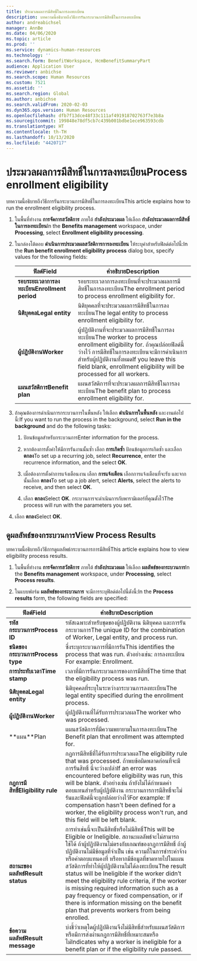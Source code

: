 ```yaml
---
title: ประมวลผลการมีสิทธิ์ในการลงทะเบียน
description: บทความนี้อธิบายถึงวิธีการรันกระบวนการมีสิทธิ์ในการลงทะเบียน
author: andreabichsel
manager: AnnBe
ms.date: 04/06/2020
ms.topic: article
ms.prod: ''
ms.service: dynamics-human-resources
ms.technology: ''
ms.search.form: BenefitWorkspace, HcmBenefitSummaryPart
audience: Application User
ms.reviewer: anbichse
ms.search.scope: Human Resources
ms.custom: 7521
ms.assetid: ''
ms.search.region: Global
ms.author: anbichse
ms.search.validFrom: 2020-02-03
ms.dyn365.ops.version: Human Resources
ms.openlocfilehash: dfb7f13dce48f33c111af491918702763f7e3b8a
ms.sourcegitcommit: 199848e78df5cb7c439b001bdbe1ece963593cdb
ms.translationtype: HT
ms.contentlocale: th-TH
ms.lasthandoff: 10/13/2020
ms.locfileid: "4420717"
---
```

# <a name="process-enrollment-eligibility"></a><span data-ttu-id="55347-103">ประมวลผลการมีสิทธิ์ในการลงทะเบียน</span><span class="sxs-lookup"><span data-stu-id="55347-103">Process enrollment eligibility</span></span>

<span data-ttu-id="55347-104">บทความนี้อธิบายถึงวิธีการรันกระบวนการมีสิทธิ์ในการลงทะเบียน</span><span class="sxs-lookup"><span data-stu-id="55347-104">This article explains how to run the enrollment eligibility process.</span></span>

1. <span data-ttu-id="55347-105">ในพื้นที่ทำงาน **การจัดการสวัสดิการ** ภายใต้ **กำลังประมวลผล** ให้เลือก **กำลังประมวลผลการมีสิทธิ์ในการลงทะเบียน**</span><span class="sxs-lookup"><span data-stu-id="55347-105">In the **Benefits management** workspace, under **Processing**, select **Enrollment eligibility processing**.</span></span>

2. <span data-ttu-id="55347-106">ในกล่องโต้ตอบ **ดำเนินการประมวลผลสวัสดิการการลงทะเบียน** ให้ระบุค่าสำหรับฟิลด์ต่อไปนี้:</span><span class="sxs-lookup"><span data-stu-id="55347-106">In the **Run benefit enrollment eligibility process** dialog box, specify values for the following fields:</span></span>

   | <span data-ttu-id="55347-107">ฟิลด์</span><span class="sxs-lookup"><span data-stu-id="55347-107">Field</span></span> | <span data-ttu-id="55347-108">คำอธิบาย</span><span class="sxs-lookup"><span data-stu-id="55347-108">Description</span></span> |
   | --- | --- |
   | <span data-ttu-id="55347-109">**รอบระยะเวลาการลงทะเบียน**</span><span class="sxs-lookup"><span data-stu-id="55347-109">**Enrollment period**</span></span> | <span data-ttu-id="55347-110">รอบระยะเวลาการลงทะเบียนที่จะประมวลผลการมีสิทธิ์ในการลงทะเบียน</span><span class="sxs-lookup"><span data-stu-id="55347-110">The enrollment period to process enrollment eligibility for.</span></span> |
   | <span data-ttu-id="55347-111">**นิติบุคคล**</span><span class="sxs-lookup"><span data-stu-id="55347-111">**Legal entity**</span></span> | <span data-ttu-id="55347-112">นิติบุคคลที่จะประมวลผลการมีสิทธิ์ในการลงทะเบียน</span><span class="sxs-lookup"><span data-stu-id="55347-112">The legal entity to process enrollment eligibility for.</span></span> |
   | <span data-ttu-id="55347-113">**ผู้ปฏิบัติงาน**</span><span class="sxs-lookup"><span data-stu-id="55347-113">**Worker**</span></span> | <span data-ttu-id="55347-114">ผู้ปฏิบัติงานที่จะประมวลผลการมีสิทธิ์ในการลงทะเบียน</span><span class="sxs-lookup"><span data-stu-id="55347-114">The worker to process enrollment eligibility for.</span></span> <span data-ttu-id="55347-115">ถ้าคุณปล่อยฟิลด์นี้ว่างไว้ การมีสิทธิ์ในการลงทะเบียนจะมีการดำเนินการสำหรับผู้ปฏิบัติงานทั้งหมด</span><span class="sxs-lookup"><span data-stu-id="55347-115">If you leave this field blank, enrollment eligibility will be processed for all workers.</span></span> |
   | <span data-ttu-id="55347-116">**แผนสวัสดิการ**</span><span class="sxs-lookup"><span data-stu-id="55347-116">**Benefit plan**</span></span> | <span data-ttu-id="55347-117">แผนสวัสดิการที่จะประมวลผลการมีสิทธิ์ในการลงทะเบียน</span><span class="sxs-lookup"><span data-stu-id="55347-117">The benefit plan to process enrollment eligibility for.</span></span>

3. <span data-ttu-id="55347-118">ถ้าคุณต้องการดำเนินการกระบวนการในพื้นหลัง ให้เลือก **ดำเนินการในพื้นหลัง** และงานต่อไปนี้:</span><span class="sxs-lookup"><span data-stu-id="55347-118">If you want to run the process in the background, select **Run in the background** and do the following tasks:</span></span>

   1. <span data-ttu-id="55347-119">ป้อนข้อมูลสำหรับกระบวนการ</span><span class="sxs-lookup"><span data-stu-id="55347-119">Enter information for the process.</span></span>

   2. <span data-ttu-id="55347-120">หากต้องการตั้งค่าให้มีการรันงานนั้นซ้ำ เลือก **การเกิดซ้ำ** ป้อนข้อมูลการเกิดซ้ำ และเลือก **ตกลง**</span><span class="sxs-lookup"><span data-stu-id="55347-120">To set up a recurring job, select **Recurrence**, enter the recurrence information, and the select **OK**.</span></span>

   3. <span data-ttu-id="55347-121">เมื่อต้องการตั้งค่าการแจ้งเตือนงาน เลือก **การแจ้งเตือน** เลือกการแจ้งเตือนที่จะรับ และจากนั้นเลือก **ตกลง**</span><span class="sxs-lookup"><span data-stu-id="55347-121">To set up a job alert, select **Alerts**, select the alerts to receive, and then select **OK**.</span></span>

   4. <span data-ttu-id="55347-122">เลือก **ตกลง**</span><span class="sxs-lookup"><span data-stu-id="55347-122">Select **OK**.</span></span> <span data-ttu-id="55347-123">กระบวนการจะดำเนินการกับพารามิเตอร์ที่คุณตั้งไว้</span><span class="sxs-lookup"><span data-stu-id="55347-123">The process will run with the parameters you set.</span></span>

4. <span data-ttu-id="55347-124">เลือก **ตกลง**</span><span class="sxs-lookup"><span data-stu-id="55347-124">Select **OK**.</span></span>

## <a name="view-process-results"></a><span data-ttu-id="55347-125">ดูผลลัพธ์ของกระบวนการ</span><span class="sxs-lookup"><span data-stu-id="55347-125">View Process Results</span></span>

<span data-ttu-id="55347-126">บทความนี้อธิบายถึงวิธีการดูผลลัพธ์กระบวนการการมีสิทธิ์</span><span class="sxs-lookup"><span data-stu-id="55347-126">This article explains how to view eligibility process results.</span></span>

1.  <span data-ttu-id="55347-127">ในพื้นที่ทำงาน **การจัดการสวัสดิการ** ภายใต้ **กำลังประมวลผล** ให้เลือก **ผลลัพธ์ของกระบวนการ**</span><span class="sxs-lookup"><span data-stu-id="55347-127">In the **Benefits management** workspace, under **Processing**, select **Process results**.</span></span>

2.  <span data-ttu-id="55347-128">ในแบบฟอร์ม **ผลลัพธ์ของกระบวนการ** จะมีการระบุฟิลด์ต่อไปนี้ดังนี้:</span><span class="sxs-lookup"><span data-stu-id="55347-128">In the **Process results** form, the following fields are specified:</span></span>

   | <span data-ttu-id="55347-129">ฟิลด์</span><span class="sxs-lookup"><span data-stu-id="55347-129">Field</span></span> | <span data-ttu-id="55347-130">คำอธิบาย</span><span class="sxs-lookup"><span data-stu-id="55347-130">Description</span></span> |
   | --- | --- |
   | <span data-ttu-id="55347-131">**รหัสกระบวนการ**</span><span class="sxs-lookup"><span data-stu-id="55347-131">**Process ID**</span></span> | <span data-ttu-id="55347-132">รหัสเฉพาะสำหรับชุดของผู้ปฏิบัติงาน นิติบุคคล และการรันกระบวนการ</span><span class="sxs-lookup"><span data-stu-id="55347-132">The unique ID for the combination of Worker, Legal entity, and process run.</span></span> |
   | <span data-ttu-id="55347-133">**ชนิดของกระบวนการ**</span><span class="sxs-lookup"><span data-stu-id="55347-133">**Process type**</span></span> | <span data-ttu-id="55347-134">ซึ่งระบุกระบวนการที่มีการรัน</span><span class="sxs-lookup"><span data-stu-id="55347-134">This identifies the process that was run.</span></span> <span data-ttu-id="55347-135">ตัวอย่างเช่น: การลงทะเบียน </span><span class="sxs-lookup"><span data-stu-id="55347-135">For example:  Enrollment.</span></span> |
   | <span data-ttu-id="55347-136">**การประทับเวลา**</span><span class="sxs-lookup"><span data-stu-id="55347-136">**Time stamp**</span></span> | <span data-ttu-id="55347-137">เวลาที่มีการรันกระบวนการของการมีสิทธิ์</span><span class="sxs-lookup"><span data-stu-id="55347-137">The time that the eligibility process was run.</span></span> |
   | <span data-ttu-id="55347-138">**นิติบุคคล**</span><span class="sxs-lookup"><span data-stu-id="55347-138">**Legal entity**</span></span> | <span data-ttu-id="55347-139">นิติบุคคลที่ระบุในระหว่างกระบวนการลงทะเบียน</span><span class="sxs-lookup"><span data-stu-id="55347-139">The legal entity specified during the enrollment process.</span></span> |
   | <span data-ttu-id="55347-140">**ผู้ปฏิบัติงาน**</span><span class="sxs-lookup"><span data-stu-id="55347-140">**Worker**</span></span> | <span data-ttu-id="55347-141">ผู้ปฏิบัติงานที่ได้รับการประมวลผล</span><span class="sxs-lookup"><span data-stu-id="55347-141">The worker who was processed.</span></span> |
   | <span data-ttu-id="55347-142">\*\*แผน</span><span class="sxs-lookup"><span data-stu-id="55347-142">\*\*Plan</span></span> | <span data-ttu-id="55347-143">แผนสวัสดิการที่มีความพยายามในการลงทะเบียน</span><span class="sxs-lookup"><span data-stu-id="55347-143">The Benefit plan that enrollment was attempted for.</span></span> |
   | <span data-ttu-id="55347-144">**กฎการมีสิทธิ์**</span><span class="sxs-lookup"><span data-stu-id="55347-144">**Eligibility rule**</span></span> | <span data-ttu-id="55347-145">กฎการมีสิทธิ์ที่ได้รับการประมวลผล</span><span class="sxs-lookup"><span data-stu-id="55347-145">The eligibility rule that was processed.</span></span> <span data-ttu-id="55347-146">ถ้าพบข้อผิดพลาดก่อนที่จะมีการรันสิทธิ์ นี่จะว่างเปล่า</span><span class="sxs-lookup"><span data-stu-id="55347-146">If an error was encountered before eligibility was run, this will be blank.</span></span> <span data-ttu-id="55347-147">ตัวอย่างเช่น ถ้ายังไม่ได้กำหนดค่าตอบแทนสำหรับผู้ปฏิบัติงาน กระบวนการการมีสิทธิ์จะไม่รันและฟิลด์นี้จะถูกปล่อยว่างไว้</span><span class="sxs-lookup"><span data-stu-id="55347-147">For example: If compensation hasn't been defined for a worker, the eligibility process won't run, and this field will be left blank.</span></span> |
   | <span data-ttu-id="55347-148">**สถานะของผลลัพธ์**</span><span class="sxs-lookup"><span data-stu-id="55347-148">**Result status**</span></span> | <span data-ttu-id="55347-149">การทำเช่นนี้จะเป็นมีสิทธิ์หรือไม่มีสิทธิ์</span><span class="sxs-lookup"><span data-stu-id="55347-149">This will be Eligible or Ineligible.</span></span> <span data-ttu-id="55347-150">สถานะผลลัพธ์จะไม่สามารถใช้ได้ ถ้าผู้ปฏิบัติงานไม่ตรงกับเกณฑ์ของกฎการมีสิทธิ์ ถ้าผู้ปฏิบัติงานไม่มีข้อมูลที่จำเป็น เช่น ความถี่ในการชำระค่าจ้างหรือค่าตอบแทนคงที่ หรือหากมีข้อมูลที่ขาดหายไปในแผนสวัสดิการที่ทำให้ผู้ปฏิบัติงานไม่ได้ลงทะเบียน</span><span class="sxs-lookup"><span data-stu-id="55347-150">The result status will be Ineligible if the worker didn’t meet the eligibility rule criteria, if the worker is missing required information such as a pay frequency or fixed compensation, or if there is information missing on the benefit plan that prevents workers from being enrolled.</span></span> |
   | <span data-ttu-id="55347-151">**ข้อความผลลัพธ์**</span><span class="sxs-lookup"><span data-stu-id="55347-151">**Result message**</span></span> | <span data-ttu-id="55347-152">บ่งชี้ว่าเหตุใดผู้ปฏิบัติงานจึงไม่มีสิทธิ์สำหรับแผนสวัสดิการ หรือมีการส่งผ่านกฎการมีสิทธิ์ที่เหมาะสมหรือไม่</span><span class="sxs-lookup"><span data-stu-id="55347-152">Indicates why a worker is ineligible for a benefit plan or if the eligibility rule passed.</span></span> |

